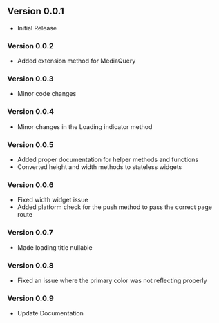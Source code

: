 ## Version 0.0.1
- Initial Release

### Version 0.0.2
- Added extension method for MediaQuery

### Version 0.0.3
- Minor code changes

### Version 0.0.4
- Minor changes in the Loading indicator method

### Version 0.0.5
- Added proper documentation for helper methods and functions
- Converted height and width methods to stateless widgets

### Version 0.0.6
- Fixed width widget issue
- Added platform check for the push method to pass the correct page route

### Version 0.0.7
- Made loading title nullable

### Version 0.0.8
- Fixed an issue where the primary color was not reflecting properly

### Version 0.0.9
- Update Documentation
